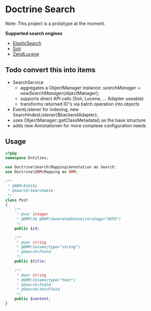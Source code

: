 # Doctrine Search #

Note: This project is a prototype at the moment.

__Supported search engines__

* [ElasticSearch](http://www.elasticsearch.org/)
* [Solr](http://lucene.apache.org/solr/)
* [ZendLucene](http://framework.zend.com/manual/en/zend.search.lucene.html)

## Todo convert this into items ##
* SearchService
   * aggregates a ObjectManager instance:  $searchManager = new SearchManager($objectManager);
   * supports direct API calls (Solr, Lucene, ... Adapter useable)
   * transforms returned ID"s via batch operation into objects
* EventListener for indexing, new SearchIndexListener($backendAdapter);
* uses ObjectManager::getClassMetadata() as the base structure
* adds new Annotationen for more complexe configuration needs


## Usage ##

```php
<?php
namespace Entities;

use Doctrine\Search\Mapping\Annotation as Search;
use Doctrine\ORM\Mapping as ORM;

/**
 * @ORM\Entity
 * @Search\Searchable
 */
class Post
{
    /**
     * @var integer
     * @ORM\Id @ORM\GeneratedValue(strategy="AUTO")
     */
    public $id;

    /**
     * @var string
     * @ORM\Column(type="string")
     * @Search\Field
     */
    public $title;

    /**
     * @var string
     * @ORM\Column(type="text")
     * @Search\Field
     * @Search\SolrField
     */
    public $content;
}
